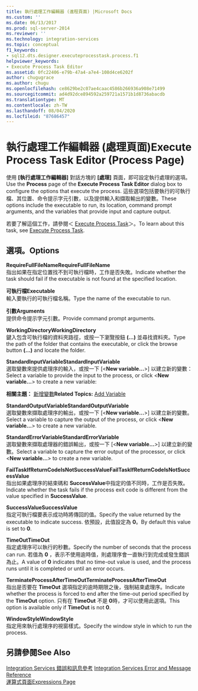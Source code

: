 ```yaml
---
title: 執行處理工作編輯器 (進程頁面) |Microsoft Docs
ms.custom: ''
ms.date: 06/13/2017
ms.prod: sql-server-2014
ms.reviewer: ''
ms.technology: integration-services
ms.topic: conceptual
f1_keywords:
- sql12.dts.designer.executeprocesstask.process.f1
helpviewer_keywords:
- Execute Process Task Editor
ms.assetid: 0fc22406-e79b-47a4-a7e4-108d4ce6202f
author: chugugrace
ms.author: chugu
ms.openlocfilehash: ce8629be2c07ae4caac4586b266936a908e71499
ms.sourcegitcommit: ad4d92dce894592a259721a1571b1d8736abacdb
ms.translationtype: MT
ms.contentlocale: zh-TW
ms.lasthandoff: 08/04/2020
ms.locfileid: "87686457"
---
```

# <a name="execute-process-task-editor-process-page"></a><span data-ttu-id="e1d94-102">執行處理工作編輯器 (處理頁面)</span><span class="sxs-lookup"><span data-stu-id="e1d94-102">Execute Process Task Editor (Process Page)</span></span>
  <span data-ttu-id="e1d94-103">使用 **[執行處理工作編輯器]** 對話方塊的 **[處理]** 頁面，即可設定執行處理的選項。</span><span class="sxs-lookup"><span data-stu-id="e1d94-103">Use the **Process** page of the **Execute Process Task Editor** dialog box to configure the options that execute the process.</span></span> <span data-ttu-id="e1d94-104">這些選項包括要執行的可執行檔、其位置、命令提示字元引數，以及提供輸入和擷取輸出的變數。</span><span class="sxs-lookup"><span data-stu-id="e1d94-104">These options include the executable to run, its location, command prompt arguments, and the variables that provide input and capture output.</span></span>  
  
 <span data-ttu-id="e1d94-105">若要了解這個工作，請參閱＜ [Execute Process Task](control-flow/execute-process-task.md)＞。</span><span class="sxs-lookup"><span data-stu-id="e1d94-105">To learn about this task, see [Execute Process Task](control-flow/execute-process-task.md).</span></span>  
  
## <a name="options"></a><span data-ttu-id="e1d94-106">選項。</span><span class="sxs-lookup"><span data-stu-id="e1d94-106">Options</span></span>  
 <span data-ttu-id="e1d94-107">**RequireFullFileName**</span><span class="sxs-lookup"><span data-stu-id="e1d94-107">**RequireFullFileName**</span></span>  
 <span data-ttu-id="e1d94-108">指出如果在指定位置找不到可執行檔時，工作是否失敗。</span><span class="sxs-lookup"><span data-stu-id="e1d94-108">Indicate whether the task should fail if the executable is not found at the specified location.</span></span>  
  
 <span data-ttu-id="e1d94-109">**可執行檔**</span><span class="sxs-lookup"><span data-stu-id="e1d94-109">**Executable**</span></span>  
 <span data-ttu-id="e1d94-110">輸入要執行的可執行檔名稱。</span><span class="sxs-lookup"><span data-stu-id="e1d94-110">Type the name of the executable to run.</span></span>  
  
 <span data-ttu-id="e1d94-111">**引數**</span><span class="sxs-lookup"><span data-stu-id="e1d94-111">**Arguments**</span></span>  
 <span data-ttu-id="e1d94-112">提供命令提示字元引數。</span><span class="sxs-lookup"><span data-stu-id="e1d94-112">Provide command prompt arguments.</span></span>  
  
 <span data-ttu-id="e1d94-113">**WorkingDirectory**</span><span class="sxs-lookup"><span data-stu-id="e1d94-113">**WorkingDirectory**</span></span>  
 <span data-ttu-id="e1d94-114">鍵入包含可執行檔的資料夾路徑，或按一下瀏覽按鈕 **(...)** 並尋找資料夾。</span><span class="sxs-lookup"><span data-stu-id="e1d94-114">Type the path of the folder that contains the executable, or click the browse button **(...)** and locate the folder.</span></span>  
  
 <span data-ttu-id="e1d94-115">**StandardInputVariable**</span><span class="sxs-lookup"><span data-stu-id="e1d94-115">**StandardInputVariable**</span></span>  
 <span data-ttu-id="e1d94-116">選取變數來提供處理序的輸入，或按一下 [\<**New variable...**>] 以建立新的變數：</span><span class="sxs-lookup"><span data-stu-id="e1d94-116">Select a variable to provide the input to the process, or click \<**New variable...**> to create a new variable:</span></span>  
  
 <span data-ttu-id="e1d94-117">**相關主題：**  [新增變數](../../2014/integration-services/add-variable.md)</span><span class="sxs-lookup"><span data-stu-id="e1d94-117">**Related Topics:**  [Add Variable](../../2014/integration-services/add-variable.md)</span></span>  
  
 <span data-ttu-id="e1d94-118">**StandardOutputVariable**</span><span class="sxs-lookup"><span data-stu-id="e1d94-118">**StandardOutputVariable**</span></span>  
 <span data-ttu-id="e1d94-119">選取變數來擷取處理序的輸出，或按一下 [\<**New variable...**>] 以建立新的變數。</span><span class="sxs-lookup"><span data-stu-id="e1d94-119">Select a variable to capture the output of the process, or click \<**New variable...**> to create a new variable.</span></span>  
  
 <span data-ttu-id="e1d94-120">**StandardErrorVariable**</span><span class="sxs-lookup"><span data-stu-id="e1d94-120">**StandardErrorVariable**</span></span>  
 <span data-ttu-id="e1d94-121">選取變數來擷取處理器的錯誤輸出，或按一下 [\<**New variable...**>] 以建立新的變數。</span><span class="sxs-lookup"><span data-stu-id="e1d94-121">Select a variable to capture the error output of the processor, or click \<**New variable...**> to create a new variable.</span></span>  
  
 <span data-ttu-id="e1d94-122">**FailTaskIfReturnCodeIsNotSuccessValue**</span><span class="sxs-lookup"><span data-stu-id="e1d94-122">**FailTaskIfReturnCodeIsNotSuccessValue**</span></span>  
 <span data-ttu-id="e1d94-123">指出如果處理序的結束碼和 **SuccessValue**中指定的值不同時，工作是否失敗。</span><span class="sxs-lookup"><span data-stu-id="e1d94-123">Indicate whether the task fails if the process exit code is different from the value specified in **SuccessValue**.</span></span>  
  
 <span data-ttu-id="e1d94-124">**SuccessValue**</span><span class="sxs-lookup"><span data-stu-id="e1d94-124">**SuccessValue**</span></span>  
 <span data-ttu-id="e1d94-125">指定可執行檔要表示成功時將傳回的值。</span><span class="sxs-lookup"><span data-stu-id="e1d94-125">Specify the value returned by the executable to indicate success.</span></span> <span data-ttu-id="e1d94-126">依預設，此值設定為 **0**。</span><span class="sxs-lookup"><span data-stu-id="e1d94-126">By default this value is set to **0**.</span></span>  
  
 <span data-ttu-id="e1d94-127">**TimeOut**</span><span class="sxs-lookup"><span data-stu-id="e1d94-127">**TimeOut**</span></span>  
 <span data-ttu-id="e1d94-128">指定處理序可以執行的秒數。</span><span class="sxs-lookup"><span data-stu-id="e1d94-128">Specify the number of seconds that the process can run.</span></span> <span data-ttu-id="e1d94-129">若值為 **0** ，表示不使用逾時值，則處理序會一直執行到完成或發生錯誤為止。</span><span class="sxs-lookup"><span data-stu-id="e1d94-129">A value of **0** indicates that no time-out value is used, and the process runs until it is completed or until an error occurs.</span></span>  
  
 <span data-ttu-id="e1d94-130">**TerminateProcessAfterTimeOut**</span><span class="sxs-lookup"><span data-stu-id="e1d94-130">**TerminateProcessAfterTimeOut**</span></span>  
 <span data-ttu-id="e1d94-131">指出是否要在 **TimeOut** 選項指定的逾時期限之後，強制結束處理序。</span><span class="sxs-lookup"><span data-stu-id="e1d94-131">Indicate whether the process is forced to end after the time-out period specified by the **TimeOut** option.</span></span> <span data-ttu-id="e1d94-132">只有在 **TimeOut** 不是 **0**時，才可以使用此選項。</span><span class="sxs-lookup"><span data-stu-id="e1d94-132">This option is available only if **TimeOut** is not **0**.</span></span>  
  
 <span data-ttu-id="e1d94-133">**WindowStyle**</span><span class="sxs-lookup"><span data-stu-id="e1d94-133">**WindowStyle**</span></span>  
 <span data-ttu-id="e1d94-134">指定用來執行處理序的視窗樣式。</span><span class="sxs-lookup"><span data-stu-id="e1d94-134">Specify the window style in which to run the process.</span></span>  
  
## <a name="see-also"></a><span data-ttu-id="e1d94-135">另請參閱</span><span class="sxs-lookup"><span data-stu-id="e1d94-135">See Also</span></span>  
 <span data-ttu-id="e1d94-136">[Integration Services 錯誤和訊息參考](../../2014/integration-services/integration-services-error-and-message-reference.md) </span><span class="sxs-lookup"><span data-stu-id="e1d94-136">[Integration Services Error and Message Reference](../../2014/integration-services/integration-services-error-and-message-reference.md) </span></span>  
 [<span data-ttu-id="e1d94-137">運算式頁面</span><span class="sxs-lookup"><span data-stu-id="e1d94-137">Expressions Page</span></span>](expressions/expressions-page.md)  
  
  
